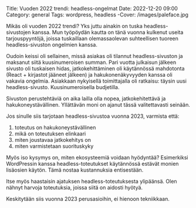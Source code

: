 Title: Vuoden 2022 trendi: headless-ongelmat
Date: 2022-12-20 09:00
Category: general
Tags: wordpress, headless
-Cover: /images/paleface.jpg

Mikäs oli vuoden 2022 trendi? Yks juttu ainakin on tuska headless-sivustojen kanssa. Mun työpöydän kautta on tänä vuonna kulkenut useita tarjouspyyntöjä, joissa tuskaillaan olemassaolevan suhteellisen tuoreen headless-sivuston ongelmien kanssa.

Oudoin keissi oli sellainen, missä asiakas oli tilannut headless-sivuston ja maksanut siitä kuusinumeroisen summan. Pari vuotta julkaisun jälkeen sivusto oli tuskaisen hidas, jatkokehittäminen oli käytännössä mahdotonta (React + kirjastot jääneet jälkeen) ja hakukonenäkyvyyden kanssa oli vakavia ongelmia. Asiakkaan nykyisellä toimittajalla oli ratkaisu: täysin uusi headless-sivusto. Kuusinumeroisella budjetilla.

Sivuston perustehtäviä on aika lailla olla nopea, jatkokehitettävä ja hakukoneystävällinen. Yllättävän moni on ajanut tässä valitettavasti seinään.

Jos sinulle siis tarjotaan headless-sivustoa vuonna 2023, varmista että:

1. toteutus on hakukoneystävällinen
2. mikä on toteutuksen elinkaari
3. miten joustavaa jatkokehitys on
4. miten varmistetaan suorituskyky

Myös iso kysymys on, miten ekosysteemiä voidaan hyödyntää? Esimerkiksi WordPressin kanssa headless-toteutukset käytännössä estävät monien lisäosien käytön. Tämä nostaa kustannuksia entisestään.

Itse myös haastaisin ajatuksen headless-toteutuksesta ylipäänsä. Olen nähnyt harvoja toteutuksia, joissa siitä on aidosti hyötyä.

Keskitytään siis vuonna 2023 perusasioihin, ei hienoon tekniikkaan.
